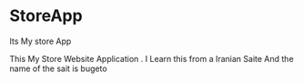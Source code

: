 # StoreApp
Its My store App

This My Store Website Application . 
I Learn this from a Iranian Saite And the name of the sait is bugeto

